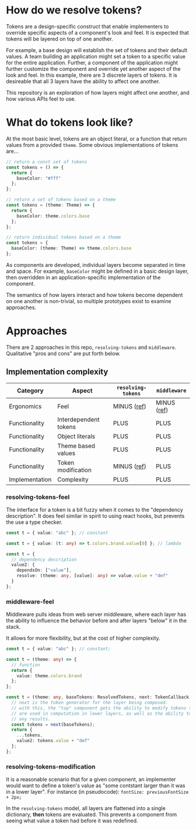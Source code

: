 # How do we resolve tokens?

Tokens are a design-specific construct that enable implementers to override specific aspects
of a component's look and feel. It is expected that tokens will be layered on top of one another.

For example, a base design will establish the set of tokens and their default values. A team
building an application might set a token to a specific value for the entire application. Further,
a component of the application might further customize the component and override yet another aspect
of the look and feel. In this example, there are 3 discrete layers of tokens. It is desireable that
all 3 layers have the ability to affect one another.

This repository is an exploration of how layers might affect one another,
and how various APIs feel to use.

# What do tokens look like?

At the most basic level, tokens are an object literal, or a function that return values from a provided `theme`.
Some obvious implementations of tokens are...

```ts
// return a const set of tokens
const tokens = () => {
  return {
    baseColor: "#fff"
  };
};

// return a set of tokens based on a theme
const tokens = (theme: Theme) => {
  return {
    baseColor: theme.colors.base
  };
};

// return individual tokens based on a theme
const tokens = {
  baseColor: (theme: Theme) => theme.colors.base
};
```

As components are developed, individual layers become separated in time and space. For example, `baseColor` might
be defined in a basic design layer, then overridden in an application-specific implementation of the component.

The semantics of how layers interact and how tokens become dependent on one another is non-trivial, so multiple
prototypes exist to examine approaches.

# Approaches

There are 2 approaches in this repo, `resolving-tokens` and `middleware`. Qualitative "pros and cons" are put forth below.

## Implementation complexity

| Category       | Aspect                | `resolving-tokens`                           | `middleware`                   |
| -------------- | --------------------- | -------------------------------------------- | ------------------------------ |
| Ergonomics     | Feel                  | MINUS ([ref](resolving-tokens-feel))         | MINUS ([ref](middleware-feel)) |
| Functionality  | Interdependent tokens | PLUS                                         | PLUS                           |
| Functionality  | Object literals       | PLUS                                         | PLUS                           |
| Functionality  | Theme based values    | PLUS                                         | PLUS                           |
| Functionality  | Token modification    | MINUS ([ref](resolving-tokens-modification)) | PLUS                           |
| Implementation | Complexity            | PLUS                                         | PLUS                           |

### resolving-tokens-feel

The interface for a token is a bit fuzzy when it comes to the "dependency description". It does feel
similar in spirit to using react hooks, but prevents the use a type checker.

```ts
const t = { value: "abc" }; // constant

const t = { value: (t: any) => t.colors.brand.value[0] }; // lambda

const t = {
  // dependency description
  value2: {
    dependsOn: ["value"],
    resolve: (theme: any, [value]: any) => value.value + "def"
  }
};
```

### middleware-feel

Middleware pulls ideas from web server middleware, where each layer has the ability to influence the behavior
before and after layers "below" it in the stack.

It allows for more flexibility, but at the cost of higher complexity.

```ts
const t = { value: "abc" }; // constant;

const t = (theme: any) => {
  // function
  return {
    value: theme.colors.brand
  };
};

const t = (theme: any, baseTokens: ResolvedTokens, next: TokenCallback) => {
  // next is the token generator for the layer being composed.
  // with this, the "top" component gets the ability to modify tokens that
  // are used in computation in lower layers, as well as the ability to override
  // any results.
  const tokens = next(baseTokens);
  return {
    ...tokens,
    value2: tokens.value + "def"
  };
};
```

### resolving-tokens-modification

It is a reasonable scenario that for a given component, an implementer would want to define
a token's value as "some contstant larger than it was in a lower layer". For instance (in pseudocode): `fontSize: previousFontSize + 2px;`

In the `resolving-tokens` model, all layers are flattened into a single dictionary, **then** tokens are evaluated. This prevents a
component from seeing what value a token had before it was redefined.
